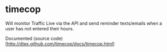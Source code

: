 timecop
=======

Will monitor Traffic Live via the API and send reminder texts/emails when a user has not entered their hours.

Documented (source code)[http://dtex.github.com/timecop/docs/timecop.html]